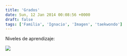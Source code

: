 ```yaml
---
title: 'Grados'
date: Sun, 12 Jan 2014 00:08:56 +0000
draft: false
tags: ['Familia', 'Ignacio', 'Imagen', 'taekwondo']
---
```

Niveles de aprendizaje:

[![](http://farm4.staticflickr.com/3819/11715118824_04491ea735.jpg)](http://www.flickr.com/photos/manux-ch/11715118824/in/photostream/#) 
